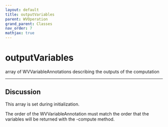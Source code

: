 ```yaml
---
layout: default
title: outputVariables
parent: WVOperation
grand_parent: Classes
nav_order: 7
mathjax: true
---
```


#  outputVariables

array of WVVariableAnnotations describing the outputs of the computation


---

## Discussion

  This array is set during initialization.
 
  The order of the WVVariableAnnotation must match the order that
  the variables will be returned with the -compute method.
  
